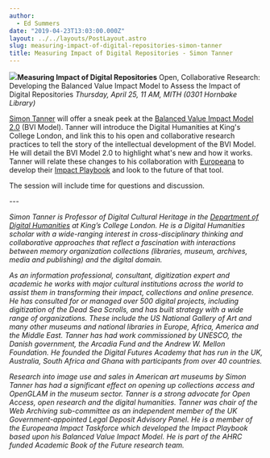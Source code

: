 ```yaml
---
author:
  - Ed Summers
date: "2019-04-23T13:03:00.000Z"
layout: ../../layouts/PostLayout.astro
slug: measuring-impact-of-digital-repositories-simon-tanner
title: Measuring Impact of Digital Repositories - Simon Tanner
---
```


**![](/assets/images/2019-04-simon-tanner-300x300.png)Measuring Impact of Digital Repositories** Open, Collaborative Research: Developing the Balanced Value Impact Model to Assess the Impact of Digital Repositories _Thursday, April 25, 11 AM, MITH (0301 Hornbake Library)_

[Simon Tanner](http://simon-tanner.blogspot.com/) will offer a sneak peek at the [Balanced Value Impact Model 2.0](https://www.kdl.kcl.ac.uk/what-we-do/consultancy/strategic-thinking-and-practice/balanced-value-impact-model/) (BVI Model). Tanner will introduce the Digital Humanities at King's College London, and link this to his open and collaborative research practices to tell the story of the intellectual development of the BVI Model. He will detail the BVI Model 2.0 to highlight what's new and how it works. Tanner will relate these changes to his collaboration with [Europeana](https://www.europeana.eu/) to develop their [Impact Playbook](https://pro.europeana.eu/post/europeana-impact-assessment-playbook) and look to the future of that tool.

The session will include time for questions and discussion.

\---

_Simon Tanner is Professor of Digital Cultural Heritage in the [Department of Digital Humanities](https://www.kcl.ac.uk/ddh) at King’s College London. He is a Digital Humanities scholar with a wide-ranging interest in cross-disciplinary thinking and collaborative approaches that reflect a fascination with interactions between memory organization collections (libraries, museum, archives, media and publishing) and the digital domain._

_As an information professional, consultant, digitization expert and academic he works with major cultural institutions across the world to assist them in transforming their impact, collections and online presence. He has consulted for or managed over 500 digital projects, including digitization of the Dead Sea Scrolls, and has built strategy with a wide range of organizations. These include the US National Gallery of Art and many other museums and national libraries in Europe, Africa, America and the Middle East. Tanner has had work commissioned by UNESCO, the Danish government, the Arcadia Fund and the Andrew W. Mellon Foundation. He founded the Digital Futures Academy that has run in the UK, Australia, South Africa and Ghana with participants from over 40 countries._

_Research into image use and sales in American art museums by Simon Tanner has had a significant effect on opening up collections access and OpenGLAM in the museum sector. Tanner is a strong advocate for Open Access, open research and the digital humanities. Tanner was chair of the Web Archiving sub-committee as an independent member of the UK Government-appointed Legal Deposit Advisory Panel. He is a member of the Europeana Impact Taskforce which developed the Impact Playbook based upon his Balanced Value Impact Model. He is part of the AHRC funded Academic Book of the Future research team._
